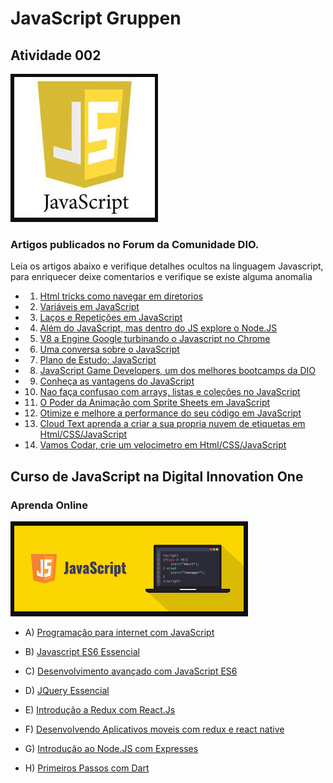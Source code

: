 # JavaScript Gruppen

## Atividade 002

![JavaScript Artigos](Images/JavascriptLogo.png)



### Artigos publicados no Forum da Comunidade DIO.

Leia os artigos abaixo e verifique detalhes ocultos na linguagem Javascript, para enriquecer deixe comentarios e verifique se existe alguma anomalia

- 1) [Html tricks como navegar em diretorios](https://web.digitalinnovation.one/articles/html-tricks-como-navegar-em-diretorios?back=/articles)

- 2) [Variáveis em JavaScript](https://web.digitalinnovation.one/articles/dia-3-javascript-variaveis?back=/articles)

- 3) [Laços e Repetições em JavaScript](https://web.digitalinnovation.one/articles/dia-4-javascript-e-lacos-de-repeticao?back=/articles)

- 4) [Além do JavaScript, mas dentro do JS explore o Node.JS](https://web.digitalinnovation.one/articles/dia-5-explorando-alem-do-js-mas-dentro-do-js-conheca-o-nodejs?back=/articles)

- 5) [V8 a Engine Google turbinando o Javascript no Chrome](https://web.digitalinnovation.one/articles/v8-a-engine-do-chrome-turbinando-seu-javascript?back=/articles)

- 6) [Uma conversa sobre o JavaScript](https://web.digitalinnovation.one/articles/dia-6-uma-conversa-sobre-javascript?back=/articles)

- 7) [Plano de Estudo: JavaScript](https://web.digitalinnovation.one/articles/dia-7-javascript-plano-de-estudos?back=/articles)

- 8) [JavaScript Game Developers, um dos melhores bootcamps da DIO](https://web.digitalinnovation.one/articles/dia-10-um-dos-melhores-bootcamps-js-game-developers?back=/articles)

- 9) [Conheça as vantagens do JavaScript](https://web.digitalinnovation.one/articles/dia-16-vantagens-do-javascript?back=/articles)

- 10) [Nao faça confusao com arrays, listas e coleções no JavaScript](https://web.digitalinnovation.one/articles/dia-17-nao-faca-confusao-com-arrays-listas-e-colecoes-no-javascript?back=/articles)

- 11) [O Poder da Animação com Sprite Sheets em JavaScript](https://web.digitalinnovation.one/articles/javascript-o-poder-da-animacao-em-sprite-sheets?back=/articles)

- 12) [Otimize e melhore a performance do seu código em JavaScript](https://web.digitalinnovation.one/articles/javascript-otimize-e-melhore-a-performance-do-seu-codigo?back=/articles)

- 13) [Cloud Text aprenda a criar a sua propria nuvem de etiquetas em Html/CSS/JavaScript](https://web.digitalinnovation.one/articles/aprenda-a-fazer-uma-nuvem-de-etiquetas-em-html-css-e-javascript?back=/articles)

- 14) [Vamos Codar, crie um velocimetro em Html/CSS/JavaScript](https://web.digitalinnovation.one/articles/vamos-codar-crie-um-velocimetro-em-html-css-e-javascript?back=/articles)



## Curso de JavaScript na Digital Innovation One

### Aprenda Online

![JavaScript Cursos](Images/JavascriptScreen.png)

- A) [Programação para internet com JavaScript](https://web.digitalinnovation.one/course/programacao-para-internet-com-javascript/learning/33e81edf-6f9b-4b97-b3c6-12d930cf0831/?back=/browse)

- B) [Javascript ES6 Essencial](https://web.digitalinnovation.one/course/javascript-es6-essencial/learning/183aad79-0e6d-4acb-880f-b0e179824a81/?back=/browse)

- C) [Desenvolvimento avançado com JavaScript ES6](https://web.digitalinnovation.one/course/desenvolvimento-avancado-com-javascript-es6/learning/75ee88ab-99f3-4ab8-8620-7efafcb26481/?back=/browse)

- D) [JQuery Essencial](https://web.digitalinnovation.one/course/jquery-essencial/learning/3b07becd-4b8c-4538-ae36-532dc6b27866/?back=/browse)

- E) [Introdução a Redux com React.Js](https://web.digitalinnovation.one/course/introducao-a-redux-com-reactjs/learning/bc065cf4-d5b6-4d1e-823a-2815b72cebcc/?back=/browse)

- F) [Desenvolvendo Aplicativos moveis com redux e react native](https://web.digitalinnovation.one/course/desenvolvendo-aplicativos-moveis-com-redux-e-react-native/learning/ea3a34ec-f65e-497b-b47e-d0f6e8e033db/?back=/browse)

- G) [Introdução ao Node.JS com Expresses](https://web.digitalinnovation.one/course/introducao-ao-nodejs-com-expresses/learning/3f18da80-2051-44dd-b065-562751093ac3/?back=/browse)

- H) [Primeiros Passos com Dart](https://web.digitalinnovation.one/course/primeiros-passos-com-dart/learning/294c718f-7e78-476f-ad40-de0936481cb9/?back=/browse)

